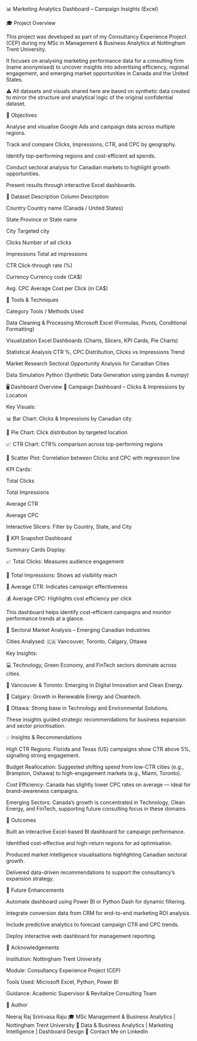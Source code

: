 📊 Marketing Analytics Dashboard – Campaign Insights (Excel)

🎓 Project Overview

This project was developed as part of my Consultancy Experience Project (CEP) during my MSc in Management & Business Analytics at Nottingham Trent University.

It focuses on analysing marketing performance data for a consulting firm (name anonymised) to uncover insights into advertising efficiency, regional engagement, and emerging market opportunities in Canada and the United States.

⚠️ All datasets and visuals shared here are based on synthetic data created to mirror the structure and analytical logic of the original confidential dataset.

🧭 Objectives

Analyse and visualise Google Ads and campaign data across multiple regions.

Track and compare Clicks, Impressions, CTR, and CPC by geography.

Identify top-performing regions and cost-efficient ad spends.

Conduct sectoral analysis for Canadian markets to highlight growth opportunities.

Present results through interactive Excel dashboards.

📁 Dataset Description
Column	Description

Country	Country name (Canada / United States)

State	Province or State name

City	Targeted city

Clicks	Number of ad clicks

Impressions	Total ad impressions

CTR	Click-through rate (%)

Currency	Currency code (CA$)

Avg. CPC	Average Cost per Click (in CA$)

🧰 Tools & Techniques

Category	Tools / Methods Used

Data Cleaning & Processing	Microsoft Excel (Formulas, Pivots, Conditional Formatting)

Visualization	Excel Dashboards (Charts, Slicers, KPI Cards, Pie Charts)

Statistical Analysis	CTR %, CPC Distribution, Clicks vs Impressions Trend

Market Research	Sectoral Opportunity Analysis for Canadian Cities

Data Simulation	Python (Synthetic Data Generation using pandas & numpy)

🖥️ Dashboard Overview
🔸 Campaign Dashboard – Clicks & Impressions by Location

Key Visuals:

📊 Bar Chart: Clicks & Impressions by Canadian city

🥧 Pie Chart: Click distribution by targeted location

📈 CTR Chart: CTR% comparison across top-performing regions

🔹 Scatter Plot: Correlation between Clicks and CPC with regression line

KPI Cards:

Total Clicks

Total Impressions

Average CTR

Average CPC

Interactive Slicers: Filter by Country, State, and City

🔸 KPI Snapshot Dashboard

Summary Cards Display:

📈 Total Clicks: Measures audience engagement

👀 Total Impressions: Shows ad visibility reach

🎯 Average CTR: Indicates campaign effectiveness

💰 Average CPC: Highlights cost efficiency per click

This dashboard helps identify cost-efficient campaigns and monitor performance trends at a glance.

🔸 Sectoral Market Analysis – Emerging Canadian Industries

Cities Analysed:
🇨🇦 Vancouver, Toronto, Calgary, Ottawa

Key Insights:

💻 Technology, Green Economy, and FinTech sectors dominate across cities.

🌱 Vancouver & Toronto: Emerging in Digital Innovation and Clean Energy.

🔋 Calgary: Growth in Renewable Energy and Cleantech.

🧠 Ottawa: Strong base in Technology and Environmental Solutions.

These insights guided strategic recommendations for business expansion and sector prioritisation.

💡 Insights & Recommendations

High CTR Regions:
Florida and Texas (US) campaigns show CTR above 5%, signalling strong engagement.

Budget Reallocation:
Suggested shifting spend from low-CTR cities (e.g., Brampton, Oshawa) to high-engagement markets (e.g., Miami, Toronto).

Cost Efficiency:
Canada has slightly lower CPC rates on average — ideal for brand-awareness campaigns.

Emerging Sectors:
Canada’s growth is concentrated in Technology, Clean Energy, and FinTech, supporting future consulting focus in these domains.

🧾 Outcomes

Built an interactive Excel-based BI dashboard for campaign performance.

Identified cost-effective and high-return regions for ad optimisation.

Produced market intelligence visualisations highlighting Canadian sectoral growth.

Delivered data-driven recommendations to support the consultancy’s expansion strategy.

🚀 Future Enhancements

Automate dashboard using Power BI or Python Dash for dynamic filtering.

Integrate conversion data from CRM for end-to-end marketing ROI analysis.

Include predictive analytics to forecast campaign CTR and CPC trends.

Deploy interactive web dashboard for management reporting.

🏫 Acknowledgements

Institution: Nottingham Trent University

Module: Consultancy Experience Project (CEP)

Tools Used: Microsoft Excel, Python, Power BI

Guidance: Academic Supervisor & Revitalize Consulting Team

👤 Author

Neeraj Raj Srinivasa Raju
🎓 MSc Management & Business Analytics | Nottingham Trent University
💼 Data & Business Analytics | Marketing Intelligence | Dashboard Design
📧 Contact Me on LinkedIn
